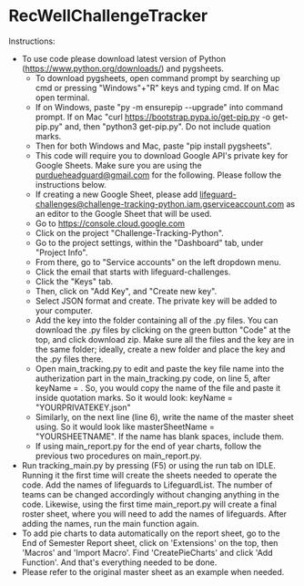 # RecWellChallengeTracker
Instructions:
* To use code please download latest version of Python (https://www.python.org/downloads/) and pygsheets.
  * To download pygsheets, open command prompt by searching up cmd or pressing "Windows"+"R" keys and typing cmd. If on Mac open terminal.
  * If on Windows, paste "py -m ensurepip --upgrade" into command prompt. If on Mac "curl https://bootstrap.pypa.io/get-pip.py -o get-pip.py" and, then "python3 get-pip.py". Do not include quation marks. 
  * Then for both Windows and Mac, paste "pip install pygsheets". 
  * This code will require you to download Google API's private key for Google Sheets. Make sure you are using the purdueheadguard@gmail.com for the following. Please follow the instructions below.
  * If creating a new Google Sheet, please add lifeguard-challenges@challenge-tracking-python.iam.gserviceaccount.com as an editor to the Google Sheet that will be used.
  * Go to https://console.cloud.google.com  
  * Click on the project "Challenge-Tracking-Python".
  * Go to the project settings, within the "Dashboard" tab, under "Project Info".
  * From there, go to "Service accounts" on the left dropdown menu.
  * Click the email that starts with lifeguard-challenges.
  * Click the "Keys" tab.
  * Then, click on "Add Key", and "Create new key".
  * Select JSON format and create. The private key will be added to your computer.
  * Add the key into the folder containing all of the .py files. You can download the .py files by clicking on the green button "Code" at the top, and click download zip. Make sure all the files and the key are in the same folder; ideally, create a new folder and place the key and the .py files there.   
  * Open main_tracking.py to edit and paste the key file name into the autherization part in the main_tracking.py code, on line 5, after keyName = . So, you would copy the name of the file and paste it inside quotation marks. So it would look: keyName = "YOURPRIVATEKEY.json"
  * Similarly, on the next line (line 6), write the name of the master sheet using. So it would look like masterSheetName = "YOURSHEETNAME". If the name has blank spaces, include them.
  * If using main_report.py for the end of year charts, follow the previous two procedures on main_report.py.
* Run tracking_main.py by pressing (F5) or using the run tab on IDLE. Running it the first time will create the sheets needed to operate the code. Add the names of lifeguards to LifeguardList. The number of teams can be changed accordingly without changing anything in the code. Likewise, using the first time main_report.py will create a final roster sheet, where you will need to add the names of lifeguards. After adding the names, run the main function again.
* To add pie charts to data automatically on the report sheet, go to the End of Semester Report sheet, click on 'Extensions' on the top, then 'Macros' and 'Import Macro'. Find 'CreatePieCharts' and click 'Add Function'. And that's everything needed to be done. 
* Please refer to the original master sheet as an example when needed. 
